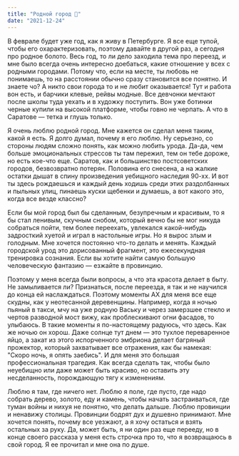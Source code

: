 ```yaml
---
title: "Родной город 🗿"
date: "2021-12-24"
---
```


В феврале будет уже год, как я живу в Петербурге. Я все еще тупой, чтобы его охарактеризовать, поэтому давайте в другой раз, а сегодня про родное болото. Весь год, то ли дело заходила тема про переезд, и мне было всегда очень интересно доебаться, какие отношение у всех с родными городами. Потому что, если на месте, ты любовь не понимаешь, то на расстоянии обычно сразу становится все понятно. И знаете чо? А никто свои города то и не любит оказывается! Тут и работа вон есть, и барчики клевые, рейвы модные. Все девчонки мечтают после школы туда уехать и в художку поступить. Вон уже ботинки черные купили на высокой платформе, чтобы говно не черпать. А что в Саратове — тетка и глушь только.

Я очень люблю родной город. Мне кажется он сделал меня таким, какой я есть. Я долго думал, почему я его люблю. Ну серьезно, со стороны людям сложно понять, как можно любить урода. Да-да, чем больше эмоциональных стрессов ты там пережил, тем он тебе дороже, но есть кое-что еще. Саратов, как и большинство постсоветских городов, безвозвратно потерян. Половина его снесена, а на жалкие остатки дышат в спину произведения уебищного наследия 90-хх. И вот ты здесь рождаешься и каждый день ходишь среди этих раздолбанных и пыльных улиц, пинаешь куски щебенки и думаешь, а вот какого это, когда все везде классно?

Если бы мой город был бы сделанным, безупречным и красивым, то я бы стал ленивым, скучным снобом, который вечно бы не мог никуда собраться пойти, тем более переехать, увлекался какой-нибудь задросткий хуетой и играл в настольные игры. Но я вырос злым и голодным. Мне хочется постоянно что-то делать и менять. Каждый городской урод это дорисованный фрагмент, это ежесекундная тренировка сознания. Если вы хотите найти самую большую человеческую фантазию — езжайте в провинцию. 

Поэтому у меня всегда были вопросы, а что эта красота делает в быту. Не замыливается ли? Признаться, после переезда, я так и не научился до конца ей наслаждаться. Поэтому моменты АХ для меня все еще скудны, как у неотесанной деревенщины. Например, когда я ночью пьяный в такси, мчу на уже родную Ваську и через замерзшее стекло и чертов разводной мост вижу, как проблескивают огни фасадов, то улыбаюсь. В такие моменты я по-настоящему радуюсь, что здесь. Как же ночью он хорош. Даже солнце тут днем — это тухлое переваренное яйцо, а закат из этого испорченного эмбриона делает багряный прожектор, который захватывает все отражения, как бы намекая: "Скоро ночь, я опять заебись". И для меня это большая профессиональная трагедия. Как всегда сделать так, чтобы было неуебищно или даже может быть красиво, но оставить эту несделанность, порождающую тягу к изменениям. 

Люблю я там, где ничего нет. Люблю я поле, где пусто, где надо собрать дерево, золото, еду и камень, чтобы начать застраиваться, где туман войны и нихуя не понятно, что делать дальше. Люблю провинции и ненавижу столицы. Провинции бодрят дух и душевно принимают. Мне хочется понять, почему все уезжают, а я хочу остаться и взять остальных за руку. Да, может быть, я ни один раз еще перееду, но в конце своего рассказа у меня есть строчка про то, что я возвращаюсь в свой город. Я ее прочитал и мне она по душе.